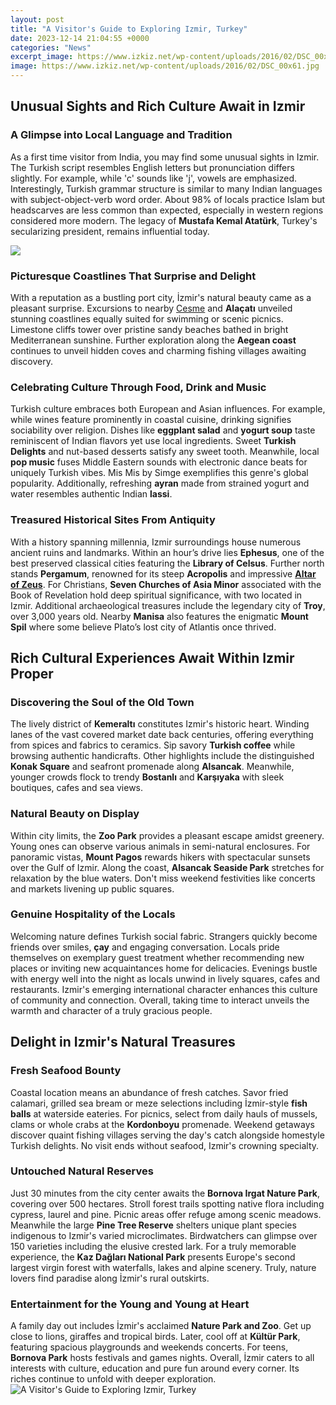 ```yaml
---
layout: post
title: "A Visitor's Guide to Exploring Izmir, Turkey"
date: 2023-12-14 21:04:55 +0000
categories: "News"
excerpt_image: https://www.izkiz.net/wp-content/uploads/2016/02/DSC_00x61.jpg
image: https://www.izkiz.net/wp-content/uploads/2016/02/DSC_00x61.jpg
---
```


## Unusual Sights and Rich Culture Await in Izmir
### A Glimpse into Local Language and Tradition
As a first time visitor from India, you may find some unusual sights in Izmir. The Turkish script resembles English letters but pronunciation differs slightly. For example, while 'c' sounds like 'j', vowels are emphasized. Interestingly, Turkish grammar structure is similar to many Indian languages with subject-object-verb word order. About 98% of locals practice Islam but headscarves are less common than expected, especially in western regions considered more modern. The legacy of **Mustafa Kemal Atatürk**, Turkey's secularizing president, remains influential today. 

![](https://italiantripabroad.it/Blog/wp-content/uploads/2022/08/Best-view-of-Izmir-take-the-elevator-and-visit-the-incredile-view-from-the-top-of-the-city.jpg)
### Picturesque Coastlines That Surprise and Delight
With a reputation as a bustling port city, İzmir's natural beauty came as a pleasant surprise. Excursions to nearby [Cesme](https://jnewshub.github.io/2023-10-23-your-3-day-mumbai-itinerary-exploring-the-city-s-best-destinations/) and **Alaçatı** unveiled stunning coastlines equally suited for swimming or scenic picnics. Limestone cliffs tower over pristine sandy beaches bathed in bright Mediterranean sunshine. Further exploration along the **Aegean coast** continues to unveil hidden coves and charming fishing villages awaiting discovery.
### Celebrating Culture Through Food, Drink and Music 
Turkish culture embraces both European and Asian influences. For example, while wines feature prominently in coastal cuisine, drinking signifies sociability over religion. Dishes like **eggplant salad** and **yogurt soup** taste reminiscent of Indian flavors yet use local ingredients. Sweet **Turkish Delights** and nut-based desserts satisfy any sweet tooth. Meanwhile, local **pop music** fuses Middle Eastern sounds with electronic dance beats for uniquely Turkish vibes. Mis Mis by Simge exemplifies this genre's global popularity. Additionally, refreshing **ayran** made from strained yogurt and water resembles authentic Indian **lassi**.
### Treasured Historical Sites From Antiquity 
With a history spanning millennia, Izmir surroundings house numerous ancient ruins and landmarks. Within an hour’s drive lies **Ephesus**, one of the best preserved classical cities featuring the **Library of Celsus**. Further north stands **Pergamum**, renowned for its steep **Acropolis** and impressive [**Altar of Zeus**](https://senprints.com/search?s=4th+Birthday+Shirt+Funny+Four+Year+Old+Boys+Dinosaur+Tees+T+Shirt+Copy|+Deals&spsid=122536
). For Christians, **Seven Churches of Asia Minor** associated with the Book of Revelation hold deep spiritual significance, with two located in Izmir. Additional archaeological treasures include the legendary city of **Troy**, over 3,000 years old. Nearby **Manisa** also features the enigmatic **Mount Spil** where some believe Plato’s lost city of Atlantis once thrived.   
## Rich Cultural Experiences Await Within Izmir Proper
### Discovering the Soul of the Old Town 
The lively district of **Kemeraltı** constitutes Izmir's historic heart. Winding lanes of the vast covered market date back centuries, offering everything from spices and fabrics to ceramics. Sip savory **Turkish coffee** while browsing authentic handicrafts. Other highlights include the distinguished **Konak Square** and seafront promenade along **Alsancak**. Meanwhile, younger crowds flock to trendy **Bostanlı** and **Karşıyaka** with sleek boutiques, cafes and sea views.  
### Natural Beauty on Display
Within city limits, the **Zoo Park** provides a pleasant escape amidst greenery. Young ones can observe various animals in semi-natural enclosures. For panoramic vistas, **Mount Pagos** rewards hikers with spectacular sunsets over the Gulf of Izmir. Along the coast, **Alsancak Seaside Park** stretches for relaxation by the blue waters. Don't miss weekend festivities like concerts and markets livening up public squares.   
### Genuine Hospitality of the Locals  
Welcoming nature defines Turkish social fabric. Strangers quickly become friends over smiles, **çay** and engaging conversation. Locals pride themselves on exemplary guest treatment whether recommending new places or inviting new acquaintances home for delicacies. Evenings bustle with energy well into the night as locals unwind in lively squares, cafes and restaurants. Izmir's emerging international character enhances this culture of community and connection. Overall, taking time to interact unveils the warmth and character of a truly gracious people.
## Delight in Izmir's Natural Treasures
### Fresh Seafood Bounty 
Coastal location means an abundance of fresh catches. Savor fried calamari, grilled sea bream or meze selections including İzmir-style **fish balls** at waterside eateries. For picnics, select from daily hauls of mussels, clams or whole crabs at the **Kordonboyu** promenade. Weekend getaways discover quaint fishing villages serving the day's catch alongside homestyle Turkish delights. No visit ends without seafood, Izmir's crowning specialty. 
### Untouched Natural Reserves  
Just 30 minutes from the city center awaits the **Bornova Irgat Nature Park**, covering over 500 hectares. Stroll forest trails spotting native flora including cypress, laurel and pine. Picnic areas offer refuge among scenic meadows. Meanwhile the large **Pine Tree Reserve** shelters unique plant species indigenous to Izmir's varied microclimates. Birdwatchers can glimpse over 150 varieties including the elusive crested lark. For a truly memorable experience, the **Kaz Dağları National Park** presents Europe's second largest virgin forest with waterfalls, lakes and alpine scenery. Truly, nature lovers find paradise along İzmir's rural outskirts.
### Entertainment for the Young and Young at Heart
A family day out includes İzmir's acclaimed **Nature Park and Zoo**. Get up close to lions, giraffes and tropical birds. Later, cool off at **Kültür Park**, featuring spacious playgrounds and weekends concerts. For teens, **Bornova Park** hosts festivals and games nights. Overall, İzmir caters to all interests with culture, education and pure fun around every corner. Its riches continue to unfold with deeper exploration.
![A Visitor's Guide to Exploring Izmir, Turkey](https://www.izkiz.net/wp-content/uploads/2016/02/DSC_00x61.jpg)
